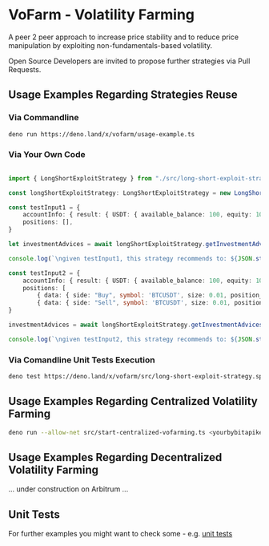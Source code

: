 # VoFarm - Volatility Farming
A peer 2 peer approach to increase price stability and to reduce price manipulation by exploiting non-fundamentals-based volatility.   

Open Source Developers are invited to propose further strategies via Pull Requests.   

## Usage Examples Regarding Strategies Reuse
### Via Commandline
```sh
deno run https://deno.land/x/vofarm/usage-example.ts
```

### Via Your Own Code
```ts 

import { LongShortExploitStrategy } from "./src/long-short-exploit-strategy.ts";

const longShortExploitStrategy: LongShortExploitStrategy = new LongShortExploitStrategy()

const testInput1 = {
    accountInfo: { result: { USDT: { available_balance: 100, equity: 100 } } },
    positions: [],
}

let investmentAdvices = await longShortExploitStrategy.getInvestmentAdvices(testInput1)

console.log(`\ngiven testInput1, this strategy recommends to: ${JSON.stringify(investmentAdvices)}`)

const testInput2 = {
    accountInfo: { result: { USDT: { available_balance: 100, equity: 100 } } },
    positions: [
        { data: { side: "Buy", symbol: 'BTCUSDT', size: 0.01, position_value: 500, leverage: 100, unrealised_pnl: -20 } },
        { data: { side: "Sell", symbol: 'BTCUSDT', size: 0.01, position_value: 500, leverage: 100, unrealised_pnl: 1 } }],
}

investmentAdvices = await longShortExploitStrategy.getInvestmentAdvices(testInput2)

console.log(`\ngiven testInput2, this strategy recommends to: ${JSON.stringify(investmentAdvices)}`)


```

### Via Comandline Unit Tests Execution
```sh
deno test https://deno.land/x/vofarm/src/long-short-exploit-strategy.spec.ts
```


## Usage Examples Regarding Centralized Volatility Farming
```sh
deno run --allow-net src/start-centralized-vofarming.ts <yourbybitapikey> <yourbybitapisecret> <yourmongodbuser> <yourmongodbpw> LongShortExploitStrategy BybitConnector MongoService <yourmongodbhostip> <yourmongodbport> VFLogger
```

## Usage Examples Regarding Decentralized Volatility Farming
... under construction on Arbitrum ... 
## Unit Tests
For further examples you might want to check some - e.g. [unit tests](https://github.com/distributed-ledger-technology/vofarm-centralized-variant-as-template/blob/main/src/long-short-exploit-strategy.spec.ts)
